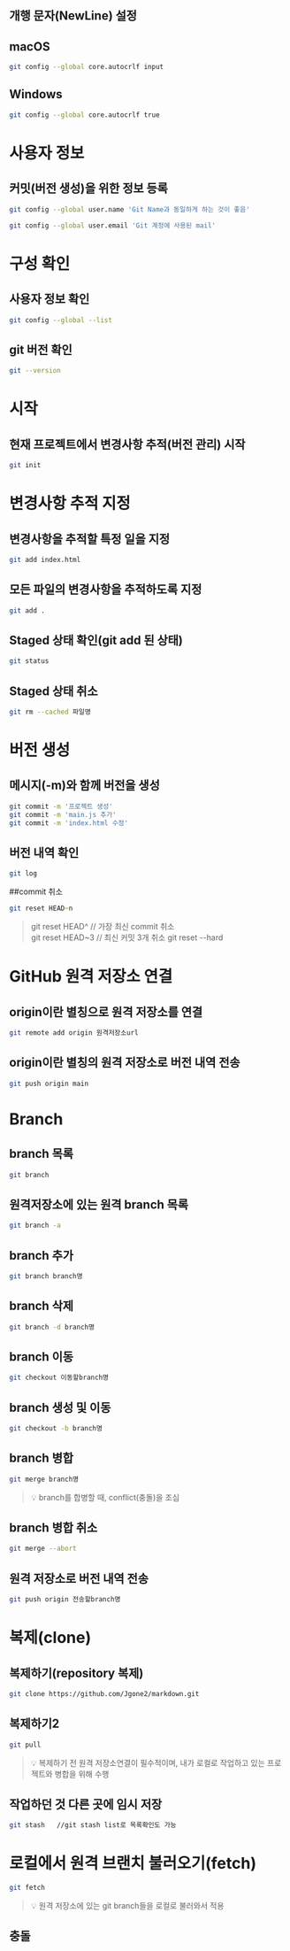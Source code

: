## 개행 문자(NewLine) 설정

## macOS

```zsh
git config --global core.autocrlf input
```

## Windows

```bash
git config --global core.autocrlf true
```

# 사용자 정보

## 커밋(버전 생성)을 위한 정보 등록

```zsh
git config --global user.name 'Git Name과 동일하게 하는 것이 좋음'
```

```zsh
git config --global user.email 'Git 계정에 사용된 mail'
```

# 구성 확인

## 사용자 정보 확인

```zsh
git config --global --list
```

## git 버전 확인

```zsh
git --version
```

# 시작

## 현재 프로젝트에서 변경사항 추적(버전 관리) 시작

```zsh
git init
```

# 변경사항 추적 지정

## 변경사항을 추적할 특정 일을 지정

```zsh
git add index.html
```

## 모든 파일의 변경사항을 추적하도록 지정

```zsh
git add .
```

## Staged 상태 확인(git add 된 상태)

```zsh
git status
```

## Staged 상태 취소

```zsh
git rm --cached 파일명
```

# 버전 생성

## 메시지(-m)와 함께 버전을 생성

```zsh
git commit -m '프로젝트 생성'
git commit -m 'main.js 추가'
git commit -m 'index.html 수정'
```

## 버전 내역 확인

```zsh
git log
```

##commit 취소

```zsh
git reset HEAD~n
```

> git reset HEAD^ // 가장 최신 commit 취소  
>  git reset HEAD~3 // 최신 커밋 3개 취소
> git reset --hard

# GitHub 원격 저장소 연결

## origin이란 별칭으로 원격 저장소를 연결

```zsh
git remote add origin 원격저장소url
```

## origin이란 별칭의 원격 저장소로 버전 내역 전송

```zsh
git push origin main
```

# Branch

## branch 목록

```zsh
git branch
```

## 원격저장소에 있는 원격 branch 목록

```zsh
git branch -a
```

## branch 추가

```zsh
git branch branch명
```

## branch 삭제

```zsh
git branch -d branch명
```

## branch 이동

```zsh
git checkout 이동할branch명
```

## branch 생성 및 이동

```zsh
git checkout -b branch명
```

## branch 병합

```zsh
git merge branch명
```

> 💡 branch를 합병할 때, conflict(충돌)을 조심

## branch 병합 취소

```zsh
git merge --abort
```

## 원격 저장소로 버전 내역 전송

```zsh
git push origin 전송할branch명
```

# 복제(clone)

## 복제하기(repository 복제)

```zsh
git clone https://github.com/Jgone2/markdown.git
```

## 복제하기2

```zsh
git pull
```

> 💡 복제하기 전 원격 저장소연결이 필수적이며, 내가 로컬로 작업하고 있는 프로젝트와 병합을 위해 수행

## 작업하던 것 다른 곳에 임시 저장

```zsh
git stash   //git stash list로 목록확인도 가능
```

# 로컬에서 원격 브랜치 불러오기(fetch)

```zsh
git fetch
```

> 💡 원격 저장소에 있는 git branch들을 로컬로 불러와서 적용

## 충돌
